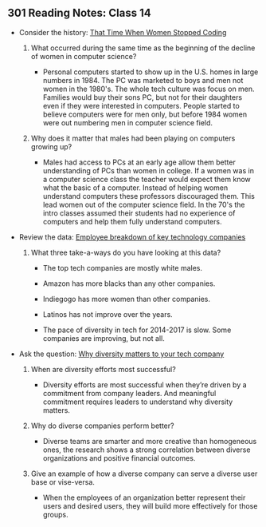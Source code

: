 

## 301 Reading Notes: Class 14


- Consider the history: [That Time When Women Stopped Coding](https://www.npr.org/sections/money/2014/10/21/357629765/when-women-stopped-coding)

  1. What occurred during the same time as the beginning of the decline of women in computer science?
      
      - Personal computers started to show up in the U.S. homes in large numbers in 1984. The PC was marketed to boys and men not women in the 1980's. The whole tech culture was focus on men. Families would buy their sons PC, but not for their daughters even if they were interested in computers. People started to believe computers were for men only, but before 1984 women were out numbering men in computer science field.

  2. Why does it matter that males had been playing on computers growing up?

      - Males had access to PCs at an early age allow them better understanding of PCs than women in college. If a women was in a computer science class the teacher would expect them know what the basic of a computer. Instead of helping women understand computers these professors discouraged them. This lead women out of the computer science field. In the 70's the intro classes assumed their students had no experience of computers and help them fully understand computers.

- Review the data: [Employee breakdown of key technology companies](https://informationisbeautiful.net/visualizations/diversity-in-tech/)

  1. What three take-a-ways do you have looking at this data?

      - The top tech companies are mostly white males.

      - Amazon has more blacks than any other companies. 

      - Indiegogo has more women than other companies.

      - Latinos has not improve over the years.

      - The pace of diversity in tech for 2014-2017 is slow. Some companies are improving, but not all.

- Ask the question: [Why diversity matters to your tech company](https://www.usatoday.com/story/tech/columnist/2015/07/21/why-diversity-matters-your-tech-company/30419871/)

  1. When are diversity efforts most successful?

      - Diversity efforts are most successful when they’re driven by a commitment from company leaders. And meaningful commitment requires leaders to understand why diversity matters.

  2. Why do diverse companies perform better?

      - Diverse teams are smarter and more creative than homogeneous ones, the research shows a strong correlation between diverse organizations and positive financial outcomes.

  3. Give an example of how a diverse company can serve a diverse user base or vise-versa.
      
      - When the employees of an organization better represent their users and desired users, they will build more effectively for those groups. 
   


